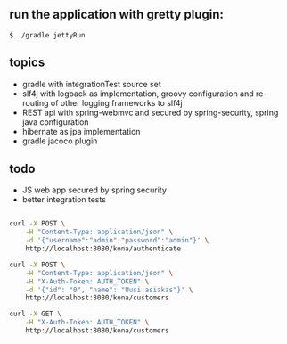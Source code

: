## run the application with gretty plugin:
```$ ./gradle jettyRun```

## topics 
- gradle with integrationTest source set
- slf4j with logback as implementation, groovy configuration and re-routing of other logging frameworks to slf4j 
- REST api with spring-webmvc and secured by spring-security, spring java configuration
- hibernate as jpa implementation
- gradle jacoco plugin

## todo
- JS web app secured by spring security
- better integration tests

```bash

curl -X POST \
    -H "Content-Type: application/json" \
    -d '{"username":"admin","password":"admin"}' \
    http://localhost:8080/kona/authenticate

curl -X POST \
    -H "Content-Type: application/json" \
    -H "X-Auth-Token: AUTH_TOKEN" \
    -d '{"id": "0", "name": "Uusi asiakas"}' \
    http://localhost:8080/kona/customers

curl -X GET \
    -H "X-Auth-Token: AUTH_TOKEN" \
    http://localhost:8080/kona/customers
     
```